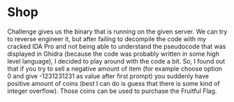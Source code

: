 # Shop

Challenge gives us the binary that is running on the given server. We can try to reverse engineer it, but after failing to decompile the code with my cracked IDA Pro and not being able to understand the pseudocode that was displayed in Ghidra (because the code was probably written in some high level language), I decided to play around with the code a bit. So, I found out that if you try to sell a negative amount of item (for example choose option 0 and give -1231231231 as value after first prompt) you suddenly have positive amount of coins (best I can do is guess that there is some kind of integer overflow). Those coins can be used to purchase the Fruitful Flag. 

